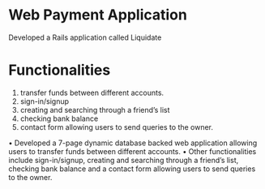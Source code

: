 # Web Payment Application
Developed a Rails application called Liquidate

# Functionalities
1. transfer funds between different accounts.
2. sign-in/signup
3. creating and searching through a friend’s list
4. checking bank balance
5. contact form allowing users to send queries to the owner.




•	Developed a 7-page dynamic database backed web application allowing users to transfer funds between different accounts.
•	Other functionalities include sign-in/signup, creating and searching through a friend’s list, checking bank balance and a contact form allowing users to send queries to the owner.

